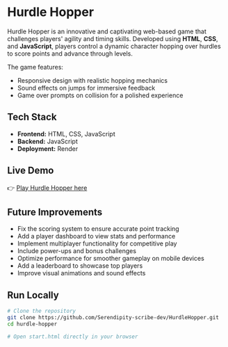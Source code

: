 # Hurdle Hopper

Hurdle Hopper is an innovative and captivating web-based game that challenges players' agility and timing skills. Developed using **HTML**, **CSS**, and **JavaScript**, players control a dynamic character hopping over hurdles to score points and advance through levels.

The game features:

- Responsive design with realistic hopping mechanics
- Sound effects on jumps for immersive feedback
- Game over prompts on collision for a polished experience

## Tech Stack

- **Frontend:** HTML, CSS, JavaScript
- **Backend:** JavaScript
- **Deployment:** Render

## Live Demo

👉 [Play Hurdle Hopper here](https://hurdle-hopper.onrender.com/)

## Future Improvements

- Fix the scoring system to ensure accurate point tracking
- Add a player dashboard to view stats and performance
- Implement multiplayer functionality for competitive play
- Include power-ups and bonus challenges
- Optimize performance for smoother gameplay on mobile devices
- Add a leaderboard to showcase top players
- Improve visual animations and sound effects

## Run Locally

```bash
# Clone the repository
git clone https://github.com/Serendipity-scribe-dev/HurdleHopper.git
cd hurdle-hopper

# Open start.html directly in your browser
```
